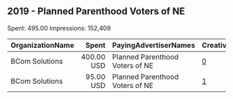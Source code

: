 ## 2019 - Planned Parenthood Voters of NE 
Spent: 495.00
Impressions: 152,409

|OrganizationName|Spent|PayingAdvertiserNames|CreativeUrls|Impressions|Genders|AgeBrackets|CountryCodes|BillingAddresses|CandidateBallotInformation|
|:---|---:|:---|:---|---:|:---|:---|:---|:---|:---|
|BCom Solutions|400.00 USD|Planned Parenthood Voters of NE|[0](https://www.snap.com/political-ads/asset/07f6cf42cd05c69b679ecfa05079dc5b61bf3b81a432f182272014517108e22d?mediaType=jpg)|124,691||18+|united states|"919 Central Ave,Auburn,68305,US"||
|BCom Solutions|95.00 USD|Planned Parenthood Voters of NE|[1](https://www.snap.com/political-ads/asset/ee63bde2424ccd579b5fdfb1f0a830ec70ba49aea5e90349ccf781103eb30dcb?mediaType=jpg)|27,718||18+|united states|"919 Central Ave,Auburn,68305,US"||
